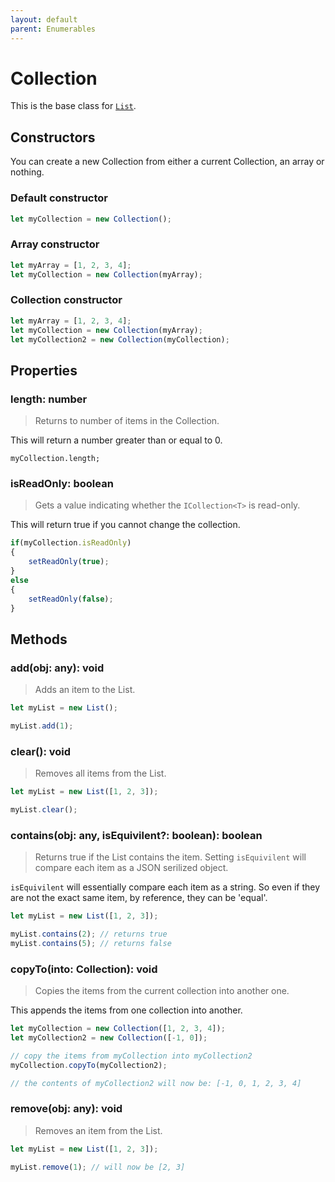 ```yaml
---
layout: default
parent: Enumerables
---
```


# Collection

This is the base class for [`List`](List.md).

## Constructors

You can create a new Collection from either a current
Collection, an array or nothing.

### Default constructor

```js
let myCollection = new Collection();
```

### Array constructor

```js
let myArray = [1, 2, 3, 4];
let myCollection = new Collection(myArray);
```

### Collection constructor

```js
let myArray = [1, 2, 3, 4];
let myCollection = new Collection(myArray);
let myCollection2 = new Collection(myCollection);
```

## Properties

### length: number

> Returns to number of items in the Collection.

This will return a number greater than or equal to 0.

`myCollection.length;`

### isReadOnly: boolean

> Gets a value indicating whether the `ICollection<T>` is read-only.

This will return true if you cannot change the collection.

```js
if(myCollection.isReadOnly)
{
    setReadOnly(true);
}
else
{
    setReadOnly(false);
}
```


## Methods

### add(obj: any): void

> Adds an item to the List.

```js
let myList = new List();

myList.add(1);
```

### clear(): void

> Removes all items from the List.

```js
let myList = new List([1, 2, 3]);

myList.clear();
```

### contains(obj: any, isEquivilent?: boolean): boolean

> Returns true if the List contains the item. Setting `isEquivilent` will
> compare each item as a JSON serilized object.

`isEquivilent` will essentially compare each item as a string. So even if they
are not the exact same item, by reference, they can be 'equal'.

```js
let myList = new List([1, 2, 3]);

myList.contains(2); // returns true
myList.contains(5); // returns false
```

### copyTo(into: Collection): void

> Copies the items from the current collection into another one.

This appends the items from one collection into another.

```js
let myCollection = new Collection([1, 2, 3, 4]);
let myCollection2 = new Collection([-1, 0]);

// copy the items from myCollection into myCollection2
myCollection.copyTo(myCollection2);

// the contents of myCollection2 will now be: [-1, 0, 1, 2, 3, 4]
```

### remove(obj: any): void

> Removes an item from the List.

```js
let myList = new List([1, 2, 3]);

myList.remove(1); // will now be [2, 3]
```

